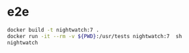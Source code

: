 # e2e

```bash
docker build -t nightwatch:7 .
docker run -it --rm -v ${PWD}:/usr/tests nightwatch:7  sh
nightwatch
```